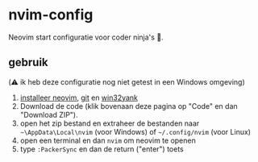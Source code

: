 # nvim-config
Neovim start configuratie voor coder ninja's 🥷.

## gebruik

(⚠️ ik heb deze configuratie nog niet getest in een Windows omgeving)

1. [installeer neovim](https://github.com/neovim/neovim/wiki/Installing-Neovim), [git](https://git-scm.com/download) en [win32yank](https://github.com/equalsraf/win32yank)
2. Download de code (klik bovenaan deze pagina op "Code" en dan "Download ZIP").
3. open het zip bestand en extraheer de bestanden naar `~\AppData\Local\nvim` (voor Windows) of `~/.config/nvim` (voor Linux)
4. open een terminal en dan `nvim` om neovim te openen
5. type `:PackerSync` en dan de return ("enter") toets

